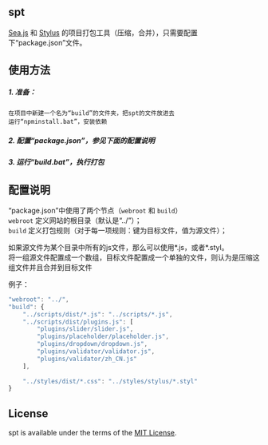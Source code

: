 ## spt
[Sea.js](http://seajs.org) 和 [Stylus](http://learnboost.github.io/stylus/) 的项目打包工具（压缩，合并），只需要配置下“package.json”文件。


## 使用方法
##### 1. 准备：  
    在项目中新建一个名为“build”的文件夹，把spt的文件放进去  
    运行“npminstall.bat”，安装依赖
    
##### 2. 配置“package.json”，参见下面的配置说明

##### 3. 运行“build.bat”，执行打包


## 配置说明
“package.json”中使用了两个节点（`webroot` 和 `build`）    
`webroot` 定义网站的根目录（默认是“../”）；  
`build` 定义打包规则（对于每一项规则：键为目标文件，值为源文件）；

如果源文件为某个目录中所有的js文件，那么可以使用*.js，或者*.styl。  
将一组源文件配置成一个数组，目标文件配置成一个单独的文件，则认为是压缩这组文件并且合并到目标文件

例子：  
```js
"webroot": "../",
"build": {
    "../scripts/dist/*.js": "../scripts/*.js",
    "../scripts/dist/plugins.js": [
        "plugins/slider/slider.js",  
        "plugins/placeholder/placeholder.js",  
        "plugins/dropdown/dropdown.js", 
        "plugins/validator/validator.js",
        "plugins/validator/zh_CN.js"
    ],
    
    "../styles/dist/*.css": "../styles/stylus/*.styl"
}
```

  
## License
spt is available under the terms of the [MIT License](http://niceue.com/licenses/MIT-LICENSE.txt).
